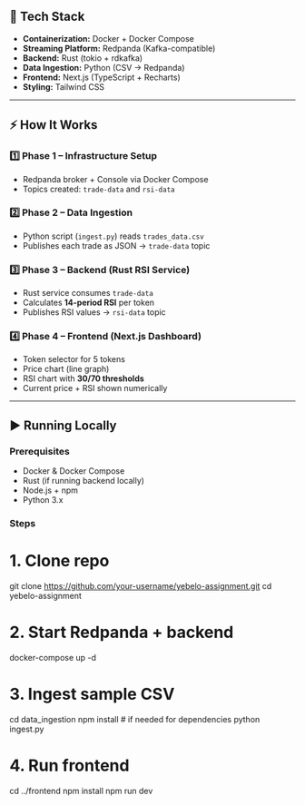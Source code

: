 ## 🚀 Tech Stack

- **Containerization:** Docker + Docker Compose  
- **Streaming Platform:** Redpanda (Kafka-compatible)  
- **Backend:** Rust (tokio + rdkafka)  
- **Data Ingestion:** Python (CSV → Redpanda)  
- **Frontend:** Next.js (TypeScript + Recharts)  
- **Styling:** Tailwind CSS  


---

## ⚡ How It Works

### 1️⃣ Phase 1 – Infrastructure Setup  
- Redpanda broker + Console via Docker Compose  
- Topics created: `trade-data` and `rsi-data`

### 2️⃣ Phase 2 – Data Ingestion  
- Python script (`ingest.py`) reads `trades_data.csv`  
- Publishes each trade as JSON → `trade-data` topic  

### 3️⃣ Phase 3 – Backend (Rust RSI Service)  
- Rust service consumes `trade-data`  
- Calculates **14-period RSI** per token  
- Publishes RSI values → `rsi-data` topic  

### 4️⃣ Phase 4 – Frontend (Next.js Dashboard)  
- Token selector for 5 tokens  
- Price chart (line graph)  
- RSI chart with **30/70 thresholds**  
- Current price + RSI shown numerically  

---

## ▶️ Running Locally

### Prerequisites
- Docker & Docker Compose
- Rust (if running backend locally)
- Node.js + npm
- Python 3.x

### Steps

# 1. Clone repo
git clone https://github.com/your-username/yebelo-assignment.git
cd yebelo-assignment

# 2. Start Redpanda + backend
docker-compose up -d

# 3. Ingest sample CSV
cd data_ingestion
npm install   # if needed for dependencies
python ingest.py

# 4. Run frontend
cd ../frontend
npm install
npm run dev
